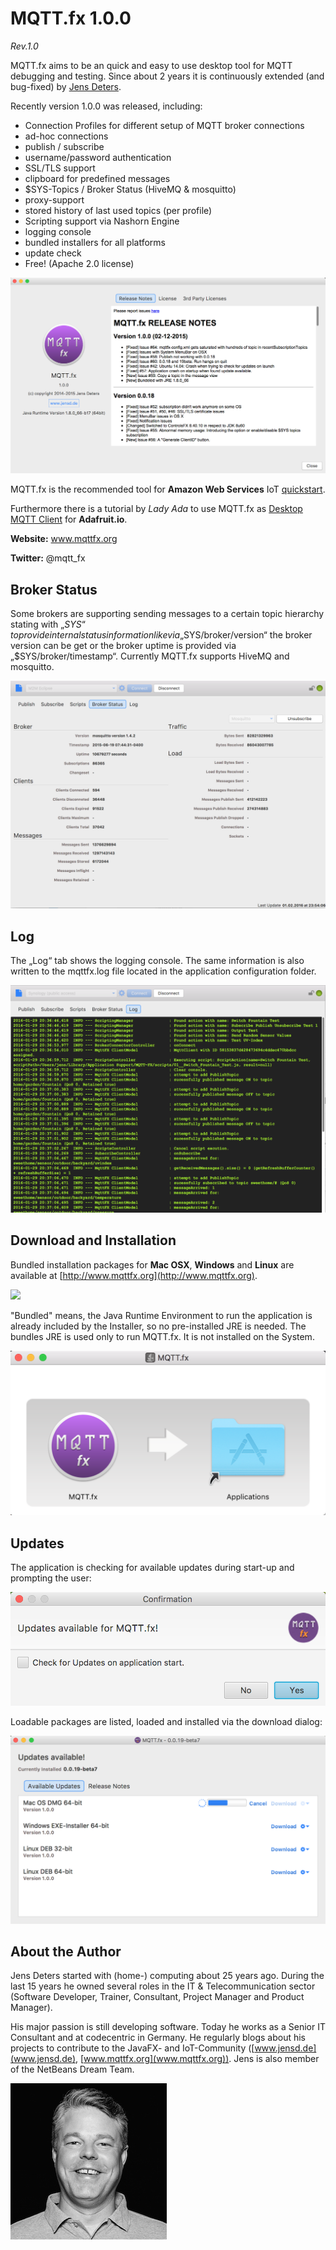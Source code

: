 # MQTT.fx 1.0.0
*Rev.1.0*

MQTT.fx aims to be an quick and easy to use desktop tool for MQTT debugging and testing.
Since about 2 years it is continuously extended (and bug-fixed) by [Jens Deters](http://www.jensd.de).

Recently version 1.0.0 was released, including:

* Connection Profiles for different setup of MQTT broker connections
* ad-hoc connections
* publish / subscribe
* username/password authentication 
* SSL/TLS support
* clipboard for predefined messages
* $SYS-Topics / Broker Status (HiveMQ & mosquitto)
* proxy-support
* stored history of last used topics (per profile)
* Scripting support via Nashorn Engine
* logging console
* bundled installers for all platforms
* update check
* Free! (Apache 2.0 license)

![](mqttfx_about.png)

MQTT.fx is the recommended tool for **Amazon Web Services** IoT [quickstart](http://docs.aws.amazon.com/iot/latest/developerguide/verify-pub-sub.html).

Furthermore there is a tutorial by *Lady Ada* to use MQTT.fx as 
[Desktop MQTT Client]( 
https://learn.adafruit.com/desktop-mqtt-client-for-adafruit-io/overview) for **Adafruit.io**.

**Website:** www.mqttfx.org

**Twitter:** @mqtt_fx










## Broker Status
Some brokers are supporting sending messages to a certain topic hierarchy stating with „$SYS“ to provide internal status information like via „$SYS/broker/version“ the broker version can be get or the broker uptime is provided via „$SYS/broker/timestamp“.
Currently MQTT.fx supports HiveMQ and mosquitto.

![](mqttfx_broker_status_1.png)

## Log
The „Log“ tab shows the logging console.
The same information is also written to the mqttfx.log file located in the application configuration folder.

![](mqttfx_log_1.png)

## Download and Installation
Bundled installation packages for **Mac OSX**, **Windows** and **Linux** are available at [http://www.mqttfx.org](http://www.mqttfx.org).

![](mqttfx_mqttfxorg_1.png)

"Bundled" means, the Java Runtime Environment to run the application is already included by the Installer, so no pre-installed JRE is needed. The bundles JRE is used only to run MQTT.fx. It is not installed on the System.

![](mqttfx_install_1.png)

 
## Updates
The application is checking for available updates during start-up and prompting the user:

![](mqttfx_updates_1.png)

Loadable packages are listed, loaded and installed via the download dialog:

![](mqttfx_updates_2.png)

## About the Author
Jens Deters started with (home-) computing about 25 years ago. During the last 15 years he owned several roles in the IT & Telecommunication sector (Software Developer, Trainer, Consultant, Project Manager and Product Manager).

His major passion is still developing software. Today he works as a Senior IT Consultant and at codecentric in Germany. He regularly blogs about his projects to contribute to the JavaFX- and IoT-Community ([www.jensd.de](www.jensd.de), [www.mqttfx.org](www.mqttfx.org)). Jens is also member of the NetBeans Dream Team.

![](Jens_Deters_cc_profil_center_w250px.jpeg)




